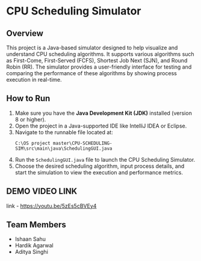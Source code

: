 # CPU Scheduling Simulator
## Overview
This project is a Java-based simulator designed to help visualize and understand CPU scheduling algorithms. It supports various algorithms such as First-Come, First-Served (FCFS), Shortest Job Next (SJN), and Round Robin (RR). The simulator provides a user-friendly interface for testing and comparing the performance of these algorithms by showing process execution in real-time.

## How to Run
1. Make sure you have the **Java Development Kit (JDK)** installed (version 8 or higher).
2. Open the project in a Java-supported IDE like IntelliJ IDEA or Eclipse.
3. Navigate to the runnable file located at:
   ```
   C:\OS project master\CPU-SCHEDULING-SIM\src\main\java\SchedulingGUI.java
   ```
4. Run the `SchedulingGUI.java` file to launch the CPU Scheduling Simulator.
5. Choose the desired scheduling algorithm, input process details, and start the simulation to view the execution and performance metrics.

## DEMO VIDEO LINK
 link - https://youtu.be/5zEs5cBVEy4

## Team Members
- Ishaan Sahu
- Hardik Agarwal
- Aditya Singhi

